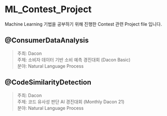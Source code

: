 # ML_Contest_Project
Machine Learning 기법을 공부하기 위해 진행한 Contest 관련 Project file 입니다.    

## @ConsumerDataAnalysis
> 주최: Dacon  
> 주제: 소비자 데이터 기반 소비 예측 경진대회 (Dacon Basic)  
> 분야: Natural Language Process

## @CodeSimilarityDetection
> 주최: Dacon  
> 주제: 코드 유사성 판단 AI 경진대회 (Monthly Dacon 21)  
> 분야: Natural Language Process
